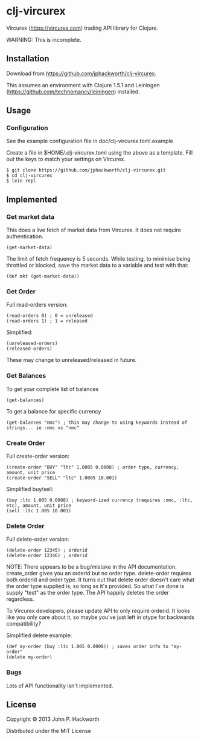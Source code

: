# clj-vircurex

Vircurex (https://vircurex.com) trading API library for Clojure.

WARNING: This is incomplete.

## Installation

Download from https://github.com/jphackworth/clj-vircurex.

This assumes an environment with Clojure 1.5.1 and Leiningen (https://github.com/technomancy/leiningen) installed.

## Usage

### Configuration

See the example configuration file in doc/clj-vircurex.toml.example

Create a file in $HOME/.clj-vircurex.toml using the above as a template. Fill out the keys
to match your settings on Vircurex.

    $ git clone https://github.com/jphackworth/clj-vircurex.git
    $ cd clj-vircurex
    $ lein repl

## Implemented

### Get market data

This does a live fetch of market data from Vircurex. It does not require authentication. 

    (get-market-data)

The limit of fetch frequency is 5 seconds. While testing, to minimise being throttled or blocked, save the market data to a variable and test with that:

    (def mkt (get-market-data))



### Get Order

Full read-orders version:

    (read-orders 0) ; 0 = unreleased
    (read-orders 1) ; 1 = released

Simplified:

    (unreleased-orders)
    (released-orders)

These may change to unreleased/released in future.

### Get Balances

To get your complete list of balances

    (get-balances)

To get a balance for specific currency

    (get-balances "nmc") ; this may change to using keywords instead of strings... ie :nmc vs "nmc"

### Create Order

Full create-order version:

    (create-order "BUY" "ltc" 1.0005 0.0008) ; order type, currency, amount, unit price
    (create-order "SELL" "ltc" 1.0005 10.001)

Simplified buy/sell:

    (buy :ltc 1.005 0.0008) ; keyword-ized currency (requires :nmc, :ltc, etc), amount, unit price
    (sell :ltc 1.005 10.001)

### Delete Order

Full delete-order version:

    (delete-order 12345) ; orderid  
    (delete-order 12346) ; orderid 

NOTE: There appears to be a bug/mistake in the API documentation. create_order gives you an orderid but no order type. delete-order requires both orderid and order type. It turns out that delete order doesn't care what the order type supplied is, so long as it's provided. So what I've done is supply "test" as the order type. The API happily deletes the order regardless.

To Vircurex developers, please update API to only require orderid. It looks like you only care about it, so maybe you've just left in otype for backwards compatibility?

Simplified delete example:

    (def my-order (buy :ltc 1.005 0.0008)) ; saves order info to "my-order"
    (delete my-order)

### Bugs

Lots of API functionality isn't implemented.

## License

Copyright © 2013 John P. Hackworth

Distributed under the MIT License
